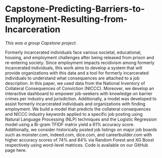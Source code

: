 # Capstone-Predicting-Barriers-to-Employment-Resulting-from-Incarceration

*This was a group Capstone project.*

Formerly incarcerated individuals face various societal, educational, housing, and employment challenges after being released from prison and re-entering society. Since employment impacts recidivism among formerly incarcerated individuals, this work aims to develop a system that will provide organizations with this data and a tool for formerly incarcerated individuals to understand what consequences are attached to a job description. In this paper, we used data from the National Inventory of Collateral Consequences of Conviction (NICCC). Moreover, we develop an interactive dashboard to empower job-seekers with knowledge on barrier crimes per industry and jurisdiction. Additionally, a model was developed to assist formerly incarcerated individuals and organizations with finding employment. We build a model that predicts the collateral consequences and NICCC industry keywords applied to a specific job posting using Natural Language Processing (NLP) techniques and the Logistic Regression model using a Bi-gram TFIDF matrix yield a 61% accuracy score. Additionally, we consider historically posted job listings on major job boards such as monster.com, indeed.com, dice.com, and careerbuilder.com with higher accuracy scores of 74% and 84% via Random Forest and XG Boost respectively using word-level matrices. Code is available on our GitHub page here.
